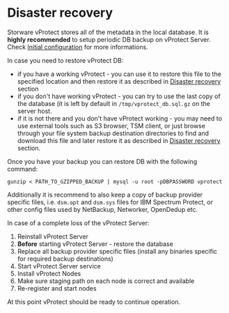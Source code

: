 # Disaster recovery

Storware vProtect stores all of the metadata in the local database. It is **highly recommended** to setup periodic DB backup on vProtect Server. Check [Initial configuration](initial_config/#server) for more informations. 

In case you need to restore vProtect DB:

* if you have a working vProtect - you can use it to restore this file to the specified location and then restore it as described in [Disaster recovery](admin_dr.md) section
* if you don't have working vProtect - you can try to use the last copy of the database \(it is left by default in `/tmp/vprotect_db.sql.gz` on the server host.
* if it is not there and you don't have vProtect working - you may need to use external tools such as S3 browser, TSM client, or just browse through your file system backup destination directories to find and download this file and later restore it as described in [Disaster recovery](admin_dr.md) section.

Once you have your backup you can restore DB with the following command:

```text
gunzip < PATH_TO_GZIPPED_BACKUP | mysql -u root -pDBPASSWORD vprotect
```

Additionally it is recommend to also keep a copy of backup provider specific files, i.e. `dsm.opt` and `dsm.sys` files for IBM Spectrum Protect, or other config files used by NetBackup, Networker, OpenDedup etc.

In case of a complete loss of the vProtect Server:

1. Reinstall vProtect Server
2. **Before** starting vProtect Server - restore the database
3. Replace all backup provider specific files \(install any binaries specific for required backup destinations\)
4. Start vProtect Server service
5. Install vProtect Nodes
6. Make sure staging path on each node is correct and available
7. Re-register and start nodes

At this point vProtect should be ready to continue operation.

